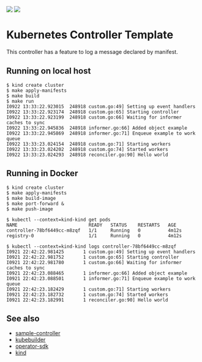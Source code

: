 ![](https://github.com/supercaracal/kubernetes-controller-template/workflows/Test/badge.svg?branch=master)
![](https://github.com/supercaracal/kubernetes-controller-template/workflows/Release/badge.svg)

Kubernetes Controller Template
===============================================================================

This controller has a feature to log a message declared by manifest.

## Running on local host
```
$ kind create cluster
$ make apply-manifests
$ make build
$ make run
I0922 13:33:22.923015  248918 custom.go:49] Setting up event handlers
I0922 13:33:22.923174  248918 custom.go:65] Starting controller
I0922 13:33:22.923199  248918 custom.go:66] Waiting for informer caches to sync
I0922 13:33:22.945836  248918 informer.go:66] Added object example
I0922 13:33:22.945869  248918 informer.go:71] Enqueue example to work queue
I0922 13:33:23.024154  248918 custom.go:71] Starting workers
I0922 13:33:23.024202  248918 custom.go:74] Started workers
I0922 13:33:23.024293  248918 reconciler.go:90] Hello world
```

## Running in Docker
```
$ kind create cluster
$ make apply-manifests
$ make build-image
$ make port-forward &
$ make push-image

$ kubectl --context=kind-kind get pods
NAME                          READY   STATUS    RESTARTS   AGE
controller-78bf6449cc-m8zqf   1/1     Running   0          4m12s
registry-0                    1/1     Running   0          4m12s

$ kubectl --context=kind-kind logs controller-78bf6449cc-m8zqf
I0921 22:42:22.981425       1 custom.go:49] Setting up event handlers
I0921 22:42:22.981752       1 custom.go:65] Starting controller
I0921 22:42:22.981780       1 custom.go:66] Waiting for informer caches to sync
I0921 22:42:23.088465       1 informer.go:66] Added object example
I0921 22:42:23.088501       1 informer.go:71] Enqueue example to work queue
I0921 22:42:23.182429       1 custom.go:71] Starting workers
I0921 22:42:23.182732       1 custom.go:74] Started workers
I0921 22:42:23.182991       1 reconciler.go:90] Hello world
```

## See also
* [sample-controller](https://github.com/kubernetes/sample-controller)
* [kubebuilder](https://github.com/kubernetes-sigs/kubebuilder)
* [operator-sdk](https://github.com/operator-framework/operator-sdk)
* [kind](https://github.com/kubernetes-sigs/kind)
